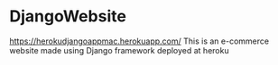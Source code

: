# DjangoWebsite
https://herokudjangoappmac.herokuapp.com/
This is an e-commerce website made using Django framework deployed at heroku
